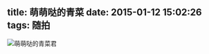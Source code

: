 title: 萌萌哒的青菜
date: 2015-01-12 15:02:26
tags: 随拍
---
![萌萌哒的青菜君](http://images.nuomixin.com/qingcai.jpg?imageView2/2/w/500)

